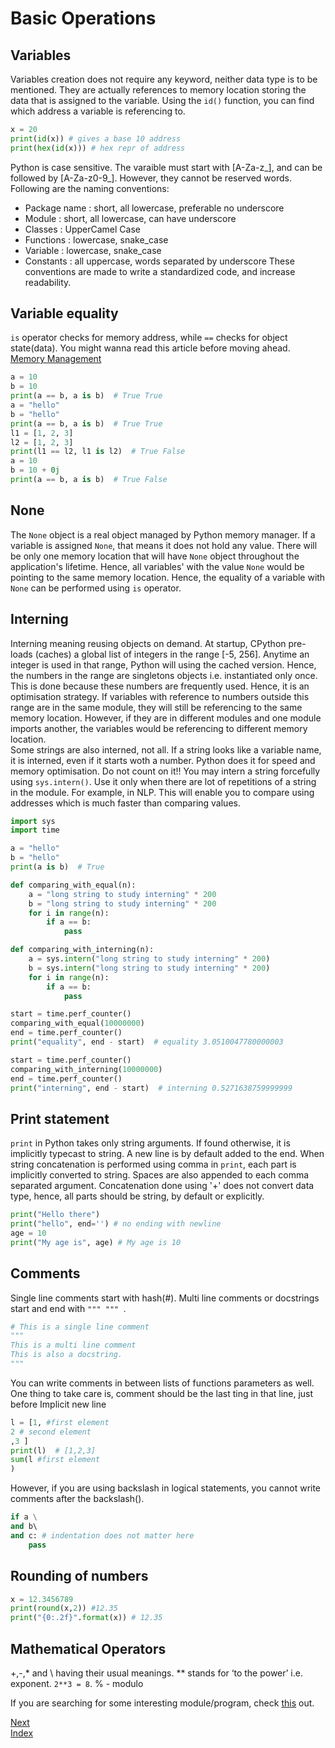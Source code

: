 # Basic Operations

## Variables
Variables creation does not require any keyword, neither data type is to be mentioned. They are actually references to memory
location storing the data that is assigned to the variable. Using the `id()` function, you can find which address a variable
is referencing to.
```python
x = 20
print(id(x)) # gives a base 10 address
print(hex(id(x))) # hex repr of address
```
Python is case sensitive. The varaible must start with [A-Za-z\_], and can be followed by [A-Za-z0-9\_]. However, they
cannot be reserved words. Following are the naming conventions:
* Package name : short, all lowercase, preferable no underscore
* Module : short, all lowercase, can have  underscore
* Classes : UpperCamel Case
* Functions : lowercase, snake_case
* Variable : lowercase, snake_case
* Constants : all uppercase, words separated by underscore
These conventions are made to write a standardized code, and increase readability.

## Variable equality
`is` operator checks for memory address, while `==` checks for object state(data). You might wanna read this article before
moving ahead. [Memory Management](./part_9_memory_management.md)
```python
a = 10
b = 10
print(a == b, a is b)  # True True
a = "hello"
b = "hello"
print(a == b, a is b)  # True True
l1 = [1, 2, 3]
l2 = [1, 2, 3]
print(l1 == l2, l1 is l2)  # True False
a = 10
b = 10 + 0j
print(a == b, a is b)  # True False
```

## None
The `None` object is a real object managed by Python memory manager. If a variable is assigned `None`, that means it does not
hold any value. There will be only one memory location that will have `None` object throughout the application's lifetime.
Hence, all variables' with the value `None` would be pointing to the same memory location. Hence, the equality of a variable
with `None` can be performed using `is` operator. 

## Interning
Interning meaning reusing objects on demand. At startup, CPython pre-loads (caches) a global list of integers in the range 
[-5, 256]. Anytime an integer is used in that range, Python will using the cached version. Hence, the numbers in the range
are singletons objects i.e. instantiated only once. This is done because these numbers are frequently used. Hence, it is
an optimisation strategy. If variables with reference to numbers outside this range are in the same module, they will still
be referencing to the same memory location. However, if they are in different modules and one module imports another, the
variables would be referencing to different memory location.  
Some strings are also interned, not all. If a string looks like a variable name, it is interned, even if it starts woth a
number. Python does it for speed and memory optimisation. Do not count on it!! You may intern a string forcefully using
`sys.intern()`. Use it only when there are lot of repetitions of a string in the module. For example, in NLP. This will
enable you to compare using addresses which is much faster than comparing values.
```python
import sys
import time

a = "hello"
b = "hello"
print(a is b)  # True

def comparing_with_equal(n):
    a = "long string to study interning" * 200
    b = "long string to study interning" * 200
    for i in range(n):
        if a == b:
            pass

def comparing_with_interning(n):
    a = sys.intern("long string to study interning" * 200)
    b = sys.intern("long string to study interning" * 200)
    for i in range(n):
        if a == b:
            pass

start = time.perf_counter()
comparing_with_equal(10000000)
end = time.perf_counter()
print("equality", end - start)  # equality 3.0510047780000003

start = time.perf_counter()
comparing_with_interning(10000000)
end = time.perf_counter()
print("interning", end - start)  # interning 0.5271638759999999

```

## Print statement
`print` in Python takes only string arguments. If found otherwise, it is implicitly typecast to string. A new line is 
by default added to the end. When string concatenation is performed using comma in `print`, each part is implicitly 
converted to string. Spaces are also appended to each comma separated argument. Concatenation done using '+' does not 
convert data type, hence, all parts should be string, by default or explicitly.
```Python
print("Hello there")
print("hello", end='') # no ending with newline
age = 10
print("My age is", age) # My age is 10
```
## Comments
Single line comments start with hash(#). Multi line comments or docstrings start and end with `""" """ `.
```python
# This is a single line comment
"""
This is a multi line comment
This is also a docstring.
"""
```
You can write comments in between lists of functions parameters as well. One thing to take care is, comment should be the last
ting in that line, just before Implicit new line
```python
l = [1, #first element
2 # second element
,3 ]
print(l)  # [1,2,3]
sum(l #first element
)
```
However, if you are using backslash in logical statements, you cannot write comments after the backslash(\).
```python
if a \
and b\ 
and c: # indentation does not matter here
    pass
```
## Rounding of numbers
```python
x = 12.3456789
print(round(x,2)) #12.35
print("{0:.2f}".format(x)) # 12.35
```
## Mathematical Operators
+,-,* and \ having their usual meanings. ** stands for ‘to the power’ i.e. exponent. `2**3 = 8`. % - modulo

If you are searching for some interesting module/program, check [this](./examples/turtle_basic.py) out. 

[Next](./part_1_data_types.md)  
[Index](/README.md)
